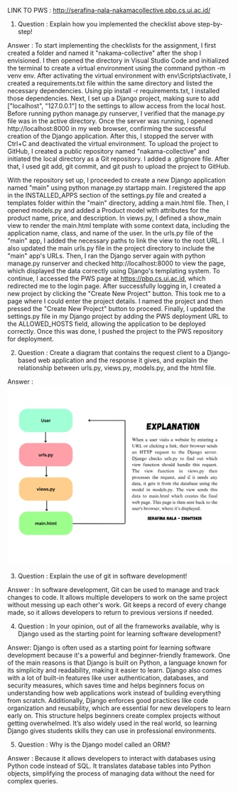 LINK TO PWS : http://serafina-nala-nakamacollective.pbp.cs.ui.ac.id/

1. Question : Explain how you implemented the checklist above step-by-step! 

Answer : To start implementing the checklists for the assignment, I first created a folder and named it "nakama-collective" after the shop I envisioned. I then opened the directory in Visual Studio Code and initialized the terminal to create a virtual environment using the command python -m venv env. After activating the virtual environment with env\Scripts\activate, I created a requirements.txt file within the same directory and listed the necessary dependencies. Using pip install -r requirements.txt, I installed those dependencies. Next, I set up a Django project, making sure to add ["localhost", "127.0.0.1"] to the settings to allow access from the local host. Before running python manage.py runserver, I verified that the manage.py file was in the active directory. Once the server was running, I opened http://localhost:8000 in my web browser, confirming the successful creation of the Django application. After this, I stopped the server with Ctrl+C and deactivated the virtual environment. To upload the project to GitHub, I created a public repository named "nakama-collective" and initiated the local directory as a Git repository. I added a .gitignore file. After that, I used git add, git commit, and git push to upload the project to GitHub. 

With the repository set up, I proceeded to create a new Django application named "main" using python manage.py startapp main. I registered the app in the INSTALLED_APPS section of the settings.py file and created a templates folder within the "main" directory, adding a main.html file. Then, I opened models.py and added a Product model with attributes for the product name, price, and description. In views.py, I defined a show_main view to render the main.html template with some context data, including the application name, class, and name of the user. In the urls.py file of the "main" app, I added the necessary paths to link the view to the root URL. I also updated the main urls.py file in the project directory to include the "main" app's URLs. Then, I ran the Django server again with python manage.py runserver and checked http://localhost:8000 to view the page, which displayed the data correctly using Django's templating system. To continue, I accessed the PWS page at https://pbp.cs.ui.ac.id, which redirected me to the login page. After successfully logging in, I created a new project by clicking the "Create New Project" button. This took me to a page where I could enter the project details. I named the project and then pressed the "Create New Project" button to proceed. Finally, I updated the settings.py file in my Django project by adding the PWS deployment URL to the ALLOWED_HOSTS field, allowing the application to be deployed correctly. Once this was done, I pushed the project to the PWS repository for deployment.

2. Question : Create a diagram that contains the request client to a Django-based web application and the response it gives, and explain the relationship between urls.py, views.py, models.py, and the html file.

Answer : ![Alt text](image.png)

3. Question : Explain the use of git in software development!

Answer : In software development, Git can be used to manage and track changes to code. It allows multiple developers to work on the same project without messing up each other's work. Git keeps a record of every change made, so it allows developers to return to previous versions if needed.

4. Question : In your opinion, out of all the frameworks available, why is Django used as the starting point for learning software development?

Answer: Django is often used as a starting point for learning software development because it's a powerful and beginner-friendly framework. One of the main reasons is that Django is built on Python, a language known for its simplicity and readability, making it easier to learn. Django also comes with a lot of built-in features like user authentication, databases, and security measures, which saves time and helps beginners focus on understanding how web applications work instead of building everything from scratch. Additionally, Django enforces good practices like code organization and reusability, which are essential for new developers to learn early on. This structure helps beginners create complex projects without getting overwhelmed. It’s also widely used in the real world, so learning Django gives students skills they can use in professional environments.

5. Question : Why is the Django model called an ORM?

Answer : Because it allows developers to interact with databases using Python code instead of SQL. It translates database tables into Python objects, simplifying the process of managing data without the need for complex queries.